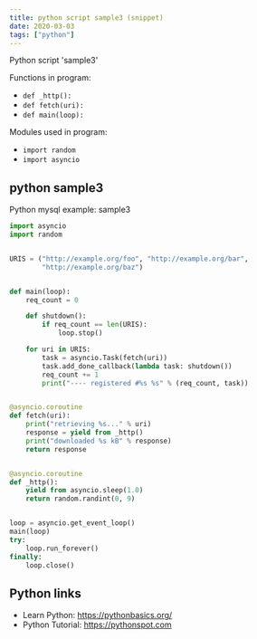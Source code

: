 ```yaml
---
title: python script sample3 (snippet)
date: 2020-03-03
tags: ["python"]
---
```

Python script 'sample3'

Functions in program: 
* `def _http():`
* `def fetch(uri):`
* `def main(loop):`

Modules used in program: 
* `import random`
* `import asyncio`

## python sample3

Python mysql example: sample3

```python
import asyncio
import random


URIS = ("http://example.org/foo", "http://example.org/bar",
        "http://example.org/baz")


def main(loop):
    req_count = 0

    def shutdown():
        if req_count == len(URIS):
            loop.stop()

    for uri in URIS:
        task = asyncio.Task(fetch(uri))
        task.add_done_callback(lambda task: shutdown())
        req_count += 1
        print("---- registered #%s %s" % (req_count, task))


@asyncio.coroutine
def fetch(uri):
    print("retrieving %s..." % uri)
    response = yield from _http()
    print("downloaded %s kB" % response)
    return response


@asyncio.coroutine
def _http():
    yield from asyncio.sleep(1.0)
    return random.randint(0, 9)


loop = asyncio.get_event_loop()
main(loop)
try:
    loop.run_forever()
finally:
    loop.close()


```

## Python links

- Learn Python: https://pythonbasics.org/
- Python Tutorial: https://pythonspot.com
